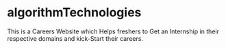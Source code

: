 # algorithmTechnologies
This is a Careers Website which Helps freshers to Get an Internship in their respective domains and kick-Start their careers.
